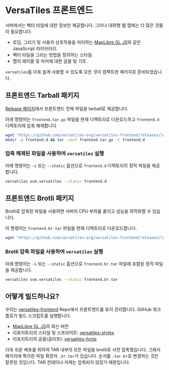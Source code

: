 # VersaTiles 프론트엔드

서버에서는 벡터 타일에 대한 정보만 제공합니다. 그러나 대화형 웹 맵에는 더 많은 것들이 필요합니다.
- 로딩, 그리기 및 사용자 상호작용을 처리하는 [MapLibre GL JS](https://github.com/maplibre/maplibre-gl-js)와 같은 JavaScript 라이브러리.
- 벡터 타일을 그리는 방법을 정의하는 스타일.
- 맵의 레이블 및 마커에 대한 글꼴 및 기호.

`versatiles`를 더욱 쉽게 사용할 수 있도록 모든 것이 컴팩트한 패키지로 준비되었습니다.

## 프론트엔드 Tarball 패키지

[Release 페이지](https://github.com/versatiles-org/versatiles-frontend/releases/latest)에서 프론트엔드 전체 파일을 tarball로 제공합니다.  

아래 명령어는 `frontend.tar.gz` 파일을 현재 디렉토리로 다운로드하고 `frontend.d` 디렉토리에 압축 해제합니다
```bash
wget "https://github.com/versatiles-org/versatiles-frontend/releases/latest/download/frontend.tar.gz"
mkdir -p frontend.d && tar -zxvf frontend.tar.gz -C frontend.d
```

### 압축 해제된 파일을 사용하여 `versatiles` 실행

아래 명령어는 `-s` 또는 `--static` 옵션으로  `frontend.d` 디렉토리의 정적 파일을 제공합니다.
```bash
versatiles osm.versatiles --static frontend.d
```

## 프론트엔드 Brotli 패키지

Brotli로 압축된 파일을 사용하면 서버의 CPU 부하를 줄이고 성능을 최적화할 수 있습니다.  

이 명령어는 `frontend.br.tar` 파일을 현재 디렉토리로 다운로드합니다.

```bash
wget "https://github.com/versatiles-org/versatiles-frontend/releases/latest/download/frontend.br.tar"
```

### Brotli 압축 파일을 사용하여 `versatiles` 실행

아래 명령어는 `-s` 또는 `--static` 옵션으로 `frontend.br.tar` 파일에 포함된 정적 파일을 제공합니다.
```sh
versatiles osm.versatiles --static frontend.br.tar
```




## 어떻게 빌드하나요?

우리는 [versatiles-frontend](https://github.com/versatiles-org/versatiles-frontend) Repo에서 프론트엔드를 유지 관리합니다. GitHub 워크플로가 빌드 스크립트를 실행합니다.
- [MapLibre GL JS](https://github.com/maplibre/maplibre-gl-js)의 최신 버전
- 리포지토리의 스타일 및 스프라이트: [versatiles-styles](https://github.com/versatiles-org/versatiles-styles)
- 리포지토리의 글꼴(글리프): [versatiles-fonts](https://github.com/versatiles-org/versatiles-fonts)

더욱 쉬운 배포를 위하여 TAR 내부의 모든 파일을 brotli로 사전 압축했습니다. 그래서 패키지에 특이한 파일 확장자 `.br.tar`가 있습니다. 순서를 `.tar.br`로 변경하는 것은 잘못된 것입니다. TAR 컨테이너 자체는 압축되지 않았기 때문입니다.
